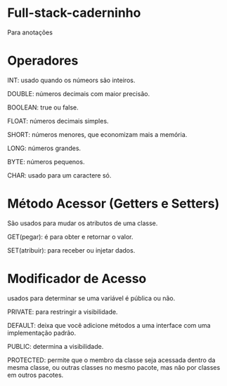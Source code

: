 # Full-stack-caderninho
Para anotações


# Operadores
INT: usado quando os númeors são inteiros.

DOUBLE: números decimais com maior precisão.

BOOLEAN: true ou false.

FLOAT: números decimais simples.

SHORT: números menores, que economizam mais a memória.

LONG: números grandes.

BYTE: números pequenos.

CHAR: usado para um caractere só.


# Método Acessor (Getters e Setters)
São usados para mudar os atributos de uma classe.

GET(pegar): é para obter e retornar o valor.

SET(atribuir): para receber ou injetar dados.


# Modificador de Acesso
usados para determinar se uma variável é pública ou não.

PRIVATE: para restringir a visibilidade.

DEFAULT: deixa que você adicione métodos a uma interface com uma implementação padrão.

PUBLIC: determina a visibilidade.

PROTECTED: permite que o membro da classe seja acessada dentro da mesma classe, ou outras classes no mesmo pacote, mas não por classes em outros pacotes.


